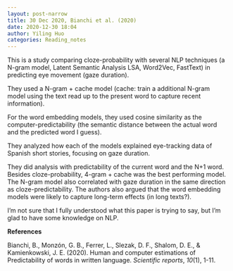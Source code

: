 ```yaml
---
layout: post-narrow
title: 30 Dec 2020, Bianchi et al. (2020)
date: 2020-12-30 18:04
author: Yiling Huo
categories: Reading_notes
---
```

<!-- wp:paragraph -->
<p>This is a study comparing cloze-probability with several NLP techniques (a N-gram model, Latent Semantic Analysis LSA, Word2Vec, FastText) in predicting eye movement (gaze duration).</p>
<!-- /wp:paragraph -->

<!-- wp:paragraph -->
<p>They used a N-gram + cache model (cache: train a additional N-gram model using the text read up to the present word to capture recent information). </p>
<!-- /wp:paragraph -->

<!-- wp:paragraph -->
<p>For the word embedding models, they used cosine similarity as the computer-predictability (the semantic distance between the actual word and the predicted word I guess). </p>
<!-- /wp:paragraph -->

<!-- wp:paragraph -->
<p>They analyzed how each of the models explained eye-tracking data of Spanish short stories, focusing on gaze duration. </p>
<!-- /wp:paragraph -->

<!-- wp:paragraph -->
<p>They did analysis with predictability of the current word and the N+1 word. Besides cloze-probability, 4-gram + cache was the best performing model. The N-gram model also correlated with gaze duration in the same direction as cloze-predictability. The authors also argued that the word embedding models were likely to capture long-term effects (in long texts?).</p>
<!-- /wp:paragraph -->

<!-- wp:paragraph -->
<p>I’m not sure that I fully understood what this paper is trying to say, but I’m glad to have some knowledge on NLP.</p>
<!-- /wp:paragraph -->

<!-- wp:paragraph -->
<p><strong>References </strong></p>
<!-- /wp:paragraph -->

<!-- wp:paragraph -->
<p>Bianchi, B., Monzón, G. B., Ferrer, L., Slezak, D. F., Shalom, D. E., &amp; Kamienkowski, J. E. (2020). Human and computer estimations of Predictability of words in written language. <em>Scientific reports</em>, <em>10</em>(1), 1-11.</p>
<!-- /wp:paragraph -->

